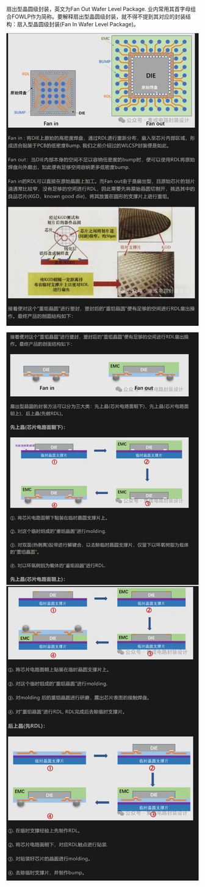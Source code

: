 
扇出型晶圆级封装，英文为Fan Out Wafer Level Package. 业内常用其首字母组合FOWLP作为简称。要解释扇出型晶圆级封装，就不得不提到其对应的封装结构：扇入型晶圆级封装(Fan In Wafer Level Package)。

![](https://raw.githubusercontent.com/LeroyK111/pictureBed/master/20251009230200.png)

![](https://raw.githubusercontent.com/LeroyK111/pictureBed/master/20251009230216.png)
![](https://raw.githubusercontent.com/LeroyK111/pictureBed/master/20251009230253.png)


